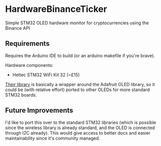 # HardwareBinanceTicker
Simple STM32 OLED hardware monitor for cryptocurrencies using the Binance API

## Requirements
Requires the Arduino IDE to build (or an arduino makefile if you're brave).

Hardware components:
- Heltec STM32 WiFi Kit 32 (~£15)

[Their library](https://github.com/HelTecAutomation/Heltec_ESP32) is basically a wrapper around the Adafruit OLED library, so it could be (with relative effort) ported to other OLEDs for more standard STM32 boards.

## Future Improvements
I'd like to port this over to the standard STM32 libraries (which is possible since the wireless library is already standard, and the OLED is connected through I2C already). This would give access to better docs and easier maintainability since it's community managed.
